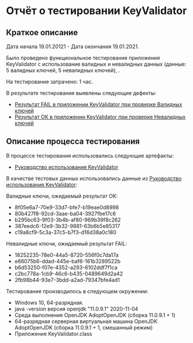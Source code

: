 # **Отчёт о тестировании KeyValidator**

## **Краткое описание**

Дата начала 19.01.20121 - Дата окончания 19.01.2021.

Было проведено функциональное тестирование приложения KeyValidator с использование валидных и невалидных данных (данные: 5 валидных ключей, 5 невалидных ключей), .

На тестирование затрачено: 1 час.

В результате тестирования выявлены следующие дефекты:

* [Результат FAIL в приложении KeyValidator при проверке Валидных ключей](https://github.com/plotnikovamariya1102/KeyValidator/issues/1)
* [Результат ОК в приложении KeyValidator при проверке Невалидных ключей](https://github.com/plotnikovamariya1102/KeyValidator/issues/2)

## **Описание процесса тестирования**
В процессе тестирования использовались следующие артефакты:

* [Руководство использования KeyValidator](https://github.com/netology-code/javaqa-homeworks/blob/master/intro/user-manual.md)

В качестве тестовых данных использовались данные из [Руководство использования KeyValidator](https://github.com/netology-code/javaqa-homeworks/blob/master/intro/user-manual.md):

Валидные ключи, ожидаемый результат ОК:
* 8f05e6a7-70e9-33d7-bfe7-b19eae0d8998
* 80b427f8-92cd-3aae-ba04-3927fbe17c6
* b295bc63-9f03-3b4b-af80-969b39f8c262
* 387eedc6-12e9-3b32-9881-63b6b5e85317
* c19a8cf9-5c3a-37c5-b7f3-d16d38a0c180

Невалидные ключи, ожидаемый результат FAIL:
* 18252235-78e0-44a5-8720-556f0c7da17a
* e66075b6-ddad-445e-baf6-161b3289522b
* b6d53250-f07e-4352-a293-6102ddf7f1ca
* c2bc778a-1cb9-46c6-b435-0489649d2a42
* 2fb98b44-93e7-3bdd-a2ad-79347bfe4ad1

Тестирование производилось в следующем окружении:

* Windows 10, 64-разрядная.
* java -version версия openjdk "11.0.9.1" 2020-11-04
* Среда выполнения OpenJDK AdoptOpenJDK (сборка 11.0.9.1 + 1)
* 64-разрядная серверная виртуальная машина OpenJDK AdoptOpenJDK (сборка 11.0.9.1 + 1, смешанный режим)
* Приложение KeyValidator.class
